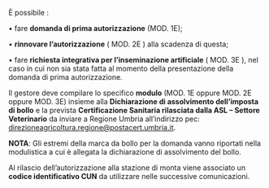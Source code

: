 È possibile :

•	fare **domanda di prima autorizzazione**  (MOD. 1E);

•	**rinnovare l’autorizzazione**  ( MOD. 2E ) alla scadenza di questa;

•	fare **richiesta integrativa per l’inseminazione artificiale**  ( MOD. 3E ), nel caso in cui non sia stata fatta al momento della presentazione della domanda di prima autorizzazione.

Il gestore deve compilare lo specifico **modulo** (MOD. 1E oppure  MOD. 2E oppure MOD. 3E) insieme alla **Dichiarazione di assolvimento dell’imposta di bollo** e la prevista **Certificazione Sanitaria rilasciata dalla ASL – Settore Veterinario** da inviare a Regione Umbria all’indirizzo pec: [direzioneagricoltura.regione@postacert.umbria.it](direzioneagricoltura.regione@postacert.umbria.it).

**NOTA**: Gli estremi della marca da bollo per la domanda vanno riportati nella modulistica a cui è allegata la dichiarazione di assolvimento del bollo.

Al rilascio dell’autorizzazione alla stazione di monta viene associato un **codice identificativo CUN** da utilizzare nelle successive comunicazioni.
